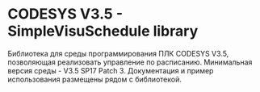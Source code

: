 # CODESYS V3.5 - SimpleVisuSchedule library

Библиотека для среды программирования ПЛК CODESYS V3.5, позволяющая реализовать управление по расписанию.
Минимальная версия среды - V3.5 SP17 Patch 3.
Документация и пример использования размещены рядом с библиотекой.
